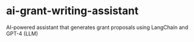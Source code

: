 # ai-grant-writing-assistant
AI-powered assistant that generates grant proposals using LangChain and GPT-4 (LLM)
